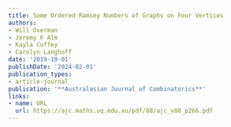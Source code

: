 ```yaml
---
title: Some Ordered Ramsey Numbers of Graphs on Four Vertices
authors:
- Will Overman
- Jeremy F Alm
- Kayla Coffey
- Carolyn Langhoff
date: '2019-10-01'
publishDate: '2024-02-01'
publication_types:
- article-journal
publication: '**Australasian Journal of Combinatorics**'
links:
- name: URL
  url: https://ajc.maths.uq.edu.au/pdf/88/ajc_v88_p266.pdf
---
```

